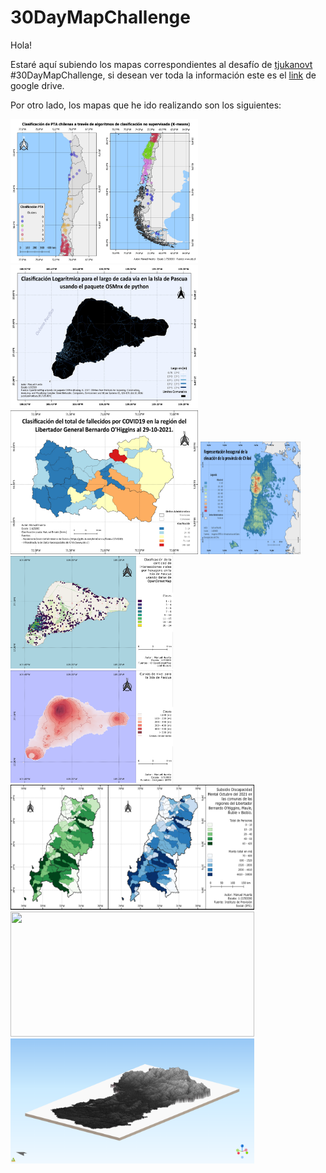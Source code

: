 # 30DayMapChallenge

Hola!

Estaré aquí subiendo los mapas correspondientes al desafío de [tjukanovt](https://github.com/tjukanovt/30DayMapChallenge) #30DayMapChallenge, si desean ver toda la información este es el [link](https://drive.google.com/drive/folders/1ECTE8wcxsj2rFyp0f8pB7K5HojM3LL0p?usp=sharing) de google drive.

Por otro lado, los mapas que he ido realizando son los siguientes:

<p float="left">
  <img src="maps/30DayMapChallengeDay01.png" width="300" height="230" />
  <img src="maps/30DayMapChallengeDay02.png" width="300" height="230" />
  <img src="maps/30DayMapChallengeDay03.png" width="300" height="230" />
  <img src="maps/30DayMapChallengeDay04.png" width="160" height="180" />
  <img src="maps/30DayMapChallengeDay05.png" width="260" height="180" />
  <img src="maps/30DayMapChallengeDay06.png" width="260" height="180" />
  <img src="maps/30DayMapChallengeDay0708.png" width="390" height="200" />
  <img src="maps/30DayMapChallengeDay09.png" width="390" height="200" />
  <img src="maps/30DayMapChallengeDay11.png" width="390" height="200" />
</p>
